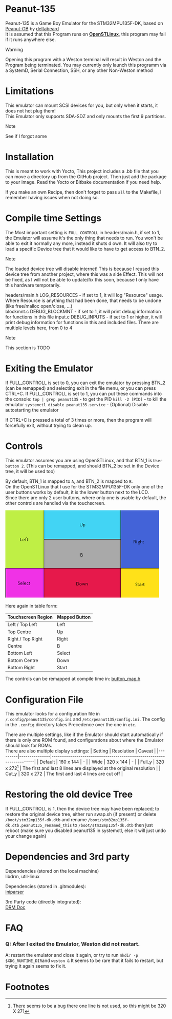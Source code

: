 # Peanut-135

Peanut-135 is a Game Boy Emulator for the STM32MPU135F-DK, based on [Peanut-GB](https://github.com/deltabeard/Peanut-GB) by [deltabeard](https://github.com/deltabeard)  
It is assumed that this Program runs on [**OpenSTLinux**](https://wiki.st.com/stm32mpu/wiki/STM32MPU_Distribution_Package#Installing_the_OpenSTLinux_distribution), this program may fail if it runs anywhere else.

> [!Warning]
> Opening this program with a Weston terminal will result in Weston and the Program being terminated. You may currently only launch this programm via a SystemD, Serial Connection, SSH, or any other Non-Weston method

# Limitations

This emulator can mount SCSI devices for you, but only when it starts, it does not hot plug them!  
This Emulator only supports SDA-SDZ and only mounts the first 9 partitions.

> [!Note]
> See if I forgot some

# Installation

This is meant to work with Yocto, This project includes a .bb file that you can move a directory up from the GitHub project.
Then just add the package to your image. Read the Yocto or Bitbake documentation if you need help.

If you make an own Recipe, then don't forget to pass `all` to the Makefile, I remember having issues when not doing so.

# Compile time Settings

The Most important setting is `FULL_CONTROLL` in headers/main.h, if set to 1, the Emulator will assume it's the only thing that needs to run. You won't be able to exit it normally any more, instead it shuts d    own. It will also try to load a specific Device tree that it would like to have to get access to BTN_2.
> [!Note]
> The loaded device tree will disable internet! This is because I reused this device tree from another project, where this was a side Effect. This will not be fixed, as I will not be able to update/fix this soon, because I only have this hardware temporarily.


headers/main.h LOG_RESOURCES - if set to 1, it will log "Resource" usage. Where Resource is anything that had been done, that needs to be undone (like free/malloc open/close, ...)  
blockmnt.c DEBUG_BLOCKMNT - if set to 1, it will print debug information for functions in this file
input.c DEBUG_INPUTS - if set to 1 or higher, it will print debug information for functions in this and included files. There are multiple levels here, from 0 to 4  


> [!Note]
> This section is TODO

# Exiting the Emulator

If FULL_CONTROLL is set to 0, you can exit the emulator by pressing BTN_2 (can be remapped) and selecting exit in the file menu, or you can press CTRL+C.
If FULL_CONTROLL is set to 1, you can put these commands into the console: 
`top | grep peanut135` - to get the PID
`kill -2 [PID]` - to kill the emulator
`systemctl disable peanut135.service` - (Optional) Disable autostarting the emulator

If CTRL+C is pressed a total of 3 times or more, then the program will forcefully exit, without trying to clean up.

# Controls

This emulator assumes you are using OpenSTLinux, and that BTN_1 is `User button 2`. (This can be remapped, and should BTN_2 be set in the Device tree, it will be used too)  

By default, BTN_1 is mapped to `A`, and BTN_2 is mapped to `B`.  
On the OpenSTLinux that I use for the STM32MPU135F-DK only one of the user buttons works by default, it is the lower button next to the LCD.  
Since there are only 2 user buttons, where only one is usable by default, the other controls are handled via the touchscreen.  

![Image: Touchscreen controls](img/touchscreen%20button%20map.png)

Here again in table form:

| Touchscreen Region | Mapped Button |
|--------------------|---------------|
| Left / Top Left    | Left          |
| Top Centre         | Up            |
| Right / Top Right  | Right         |
| Centre             | B             |
| Bottom Left        | Select        |
| Bottom Centre      | Down          |
| Bottom Right       | Start         |

The controls can be remapped at compile time in: [button_map.h](headers/button_map.h)

# Configuration File

This emulator looks for a configuration file in `/.config/peanut135/config.ini` and `/etc/peanut135/config.ini`.
The config in the `.config` directory takes Precedence over the one in `etc`.

There are multiple settings, like if the Emulator should start automatically if there is only one ROM found, and configurations about where the Emulator should look for ROMs.  
There are also multiple display settings:
| Setting | Resolution    | Caveat                                                              |
|---------|---------------|---------------------------------------------------------------------|
| Default | 160 x 144     |                                    -                                |
| Wide    | 320 x 144     |                                    -                                |
| Full_y  | 320 x 272[^1] | The first and last 8 lines are displayed at the original resolution |
| Cut_y   | 320 x 272     | The first and last 4 lines are cut off                              |

# Restoring the old device Tree

If FULL_CONTROLL is 1, then the device tree may have been replaced;
to restore the original device tree, either run swap.sh (if present) or delete `/boot/stm32mp135f-dk.dtb` and rename `/boot/stm32mp135f-dk.dtb.peanut135_renamed_this` to `/boot/stm32mp135f-dk.dtb`
then just reboot (make sure you disabled peanut135 in systemctl, else it will just undo your change again)

# Dependencies and 3rd party

Dependencies (stored on the local machine)  
libdrm, util-linux

Dependencies (stored in .gitmodules):  
[iniparser](https://gitlab.com/iniparser/iniparser.git)  
  
3rd Party code (directly integrated):  
[DRM Doc](https://github.com/ascent12/drm_doc)

# FAQ

### Q: After I exited the Emulator, Weston did not restart.

A: restart the emulator and close it again, or try to run `mkdir -p $XDG_RUNTIME_DIR`and  `weston &` It seems to be rare that it fails to restart, but trying it again seems to fix it.

# Footnotes

[^1]: There seems to be a bug there one line is not used, so this might be 320 X 271


